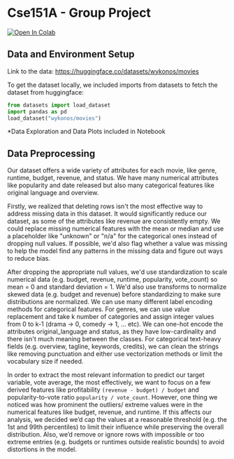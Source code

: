 # Cse151A - Group Project

[![Open In Colab](https://colab.research.google.com/assets/colab-badge.svg)](https://colab.research.google.com/drive/1pX_-QEuy3mVDzJt_kRWsYxMzv_V7c8IX?usp=sharing)

## Data and Environment Setup

Link to the data: https://huggingface.co/datasets/wykonos/movies

To get the dataset locally, we included imports from datasets to fetch the dataset from huggingface:

```python
from datasets import load_dataset
import pandas as pd
load_dataset("wykonos/movies")
```

*Data Exploration and Data Plots included in Notebook

## Data Preprocessing
Our dataset offers a wide variety of attributes for each movie, like genre, runtime, budget, revenue, and status. We have many numerical attributes like popularity and date released but also many categorical features like original language and overview. 

Firstly, we realized that deleting rows isn't the most effective way to address missing data in this dataset. It would significantly reduce our dataset, as some of the attributes like revenue are consistently empty. We could replace missing numerical features with the mean or median and use a placeholder like "unknown" or "n/a" for the categorical ones instead of dropping null values. If possible, we'd also flag whether a value was missing to help the model find any patterns in the missing data and figure out ways to reduce bias.

After dropping the appropriate null values, we'd use standardization to scale numerical data (e.g. budget, revenue, runtime, popularity, vote_count) so mean = 0 and standard deviation = 1. We'd also use transforms to normalize skewed data (e.g. budget and revenue) before standardizing to make sure distributions are normalized. We can use many different label encoding methods for categorical features. For genres, we can use value replacement and take k number of categories and assign integer values from 0 to k-1 (drama -> 0, comedy -> 1, ... etc). We can one-hot encode the attributes original_language and status, as they have low-cardinality and there isn't much meaning between the classes. For categorical text-heavy fields (e.g. overview, tagline, keywords, credits), we can clean the strings like removing punctuation and either use vectorization methods or limit the vocabulary size if needed.

In order to extract the most relevant information to predict our target variable, vote average, the most effectively, we want to focus on a few derived features like profitability ```(revenue - budget) / budget``` and popularity-to-vote ratio ```popularity / vote_count```. However, one thing we noticed was how prominent the outliers/ extreme values were in the numerical features like budget, revenue, and runtime. If this affects our analysis, we decided we’d cap the values at a reasonable threshold (e.g. the 1st and 99th percentiles) to limit their influence while preserving the overall distribution. Also, we’d remove or ignore rows with impossible or too extreme entries (e.g. budgets or runtimes outside realistic bounds) to avoid distortions in the model.
